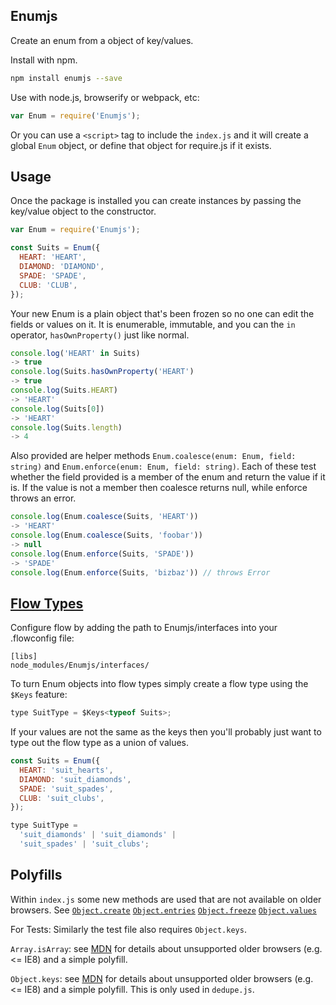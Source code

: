 ## Enumjs

Create an enum from a object of key/values.

Install with npm.

```sh
npm install enumjs --save
```

Use with node.js, browserify or webpack, etc:

```js
var Enum = require('Enumjs');
```

Or you can use a `<script>` tag to include the `index.js` and it will create a global `Enum` object, or define that object for require.js if it exists.

## Usage

Once the package is installed you can create instances by passing the key/value object to the constructor.

```js
var Enum = require('Enumjs');

const Suits = Enum({
  HEART: 'HEART',
  DIAMOND: 'DIAMOND',
  SPADE: 'SPADE',
  CLUB: 'CLUB',
});
```

Your new Enum is a plain object that's been frozen so no one can edit the fields or values on it. It is enumerable, immutable, and you can the `in` operator, `hasOwnProperty()` just like normal.

```js
console.log('HEART' in Suits)
-> true
console.log(Suits.hasOwnProperty('HEART')
-> true
console.log(Suits.HEART)
-> 'HEART'
console.log(Suits[0])
-> 'HEART'
console.log(Suits.length)
-> 4
```

Also provided are helper methods `Enum.coalesce(enum: Enum, field: string)` and `Enum.enforce(enum: Enum, field: string)`. Each of these test whether the field provided is a member of the enum and return the value if it is. If the value is not a member then coalesce returns null, while enforce throws an error.

```js
console.log(Enum.coalesce(Suits, 'HEART'))
-> 'HEART'
console.log(Enum.coalesce(Suits, 'foobar'))
-> null
console.log(Enum.enforce(Suits, 'SPADE'))
-> 'SPADE'
console.log(Enum.enforce(Suits, 'bizbaz')) // throws Error
```

## [Flow Types](https://flowtype.org/)

Configure flow by adding the path to Enumjs/interfaces into your .flowconfig file:

```
[libs]
node_modules/Enumjs/interfaces/
```

To turn Enum objects into flow types simply create a flow type using the `$Keys` feature:

```js
type SuitType = $Keys<typeof Suits>;
```

If your values are not the same as the keys then you'll probably just want to type out the flow type as a union of values.
```js
const Suits = Enum({
  HEART: 'suit_hearts',
  DIAMOND: 'suit_diamonds',
  SPADE: 'suit_spades',
  CLUB: 'suit_clubs',
});

type SuitType =
  'suit_diamonds' | 'suit_diamonds' |
  'suit_spades' | 'suit_clubs';
```

## Polyfills

Within `index.js` some new methods are used that are not available on older browsers. See
[`Object.create`](https://developer.mozilla.org/en-US/docs/Web/JavaScript/Reference/Global_Objects/Object/create)
[`Object.entries`](https://developer.mozilla.org/en-US/docs/Web/JavaScript/Reference/Global_Objects/Object/entries)
[`Object.freeze`](https://developer.mozilla.org/en-US/docs/Web/JavaScript/Reference/Global_Objects/Object/freeze)
[`Object.values`](https://developer.mozilla.org/en-US/docs/Web/JavaScript/Reference/Global_Objects/Object/values)

For Tests:
Similarly the test file also requires `Object.keys`.

`Array.isArray`: see [MDN](https://developer.mozilla.org/en-US/docs/Web/JavaScript/Reference/Global_Objects/Array/isArray) for details about unsupported older browsers (e.g. <= IE8) and a simple polyfill.

`Object.keys`: see [MDN](https://developer.mozilla.org/en-US/docs/Web/JavaScript/Reference/Global_Objects/Object/keys) for details about unsupported older browsers (e.g. <= IE8) and a simple polyfill. This is only used in `dedupe.js`.

